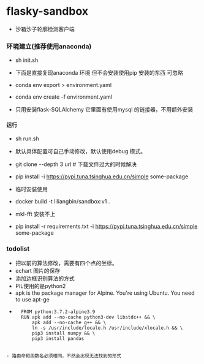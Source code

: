 # flasky-sandbox
- 沙箱沙子轮廓检测客户端

### 环境建立(推荐使用anaconda)
- sh init.sh  


- 下面是直接复现anaconda 环境 但不会安装使用pip 安装的东西 可忽略  
- conda env export > environment.yaml
- conda env create -f environment.yaml

- 只用安装flask-SQLAlchemy  它里面有使用mysql 的链接器，不用额外安装
#### 运行
- sh run.sh
- 默认具体配置可自己手动修改，默认使用debug 模式。
- git clone --depth 3   url  # 下载文件过大的时候解决
- pip install -i https://pypi.tuna.tsinghua.edu.cn/simple some-package 
- 临时安装使用

-  docker build -t liliangbin/sandbox:v1 .
- mkl-fft  安装不上
- pip install -r requirements.txt -i https://pypi.tuna.tsinghua.edu.cn/simple some-package

### todolist 
- 把以前的算法修改，需要有四个点的坐标。
- echart 图片的保存
- 添加边框识别算法的方式
- PIL使用的是python2 
- apk is the package manager for Alpine. You're using Ubuntu. You need to use apt-ge
- ```shell
    FROM python:3.7.2-alpine3.9
    RUN apk add --no-cache python3-dev libstdc++ && \
        apk add --no-cache g++ && \
        ln -s /usr/include/locale.h /usr/include/xlocale.h && \
        pip3 install numpy && \
        pip3 install pandas
```

- 路由命和函数名必须相同，不然会出现无法找到的形式